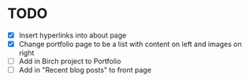 
# TODO

- [X] Insert hyperlinks into about page
- [X] Change portfolio page to be a list with content on left and images on right
- [ ] Add in Birch project to Portfolio
- [ ] Add in "Recent blog posts" to front page